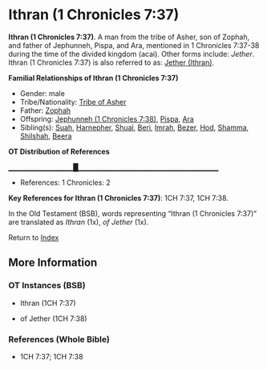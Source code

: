 # Ithran (1 Chronicles 7:37)
**Ithran (1 Chronicles 7:37)**. 
A man from the tribe of Asher, son of Zophah, and father of Jephunneh, Pispa, and Ara, mentioned in 1 Chronicles 7:37-38 during the time of the divided kingdom (acai). 
Other forms include: 
*Jether*. 
Ithran (1 Chronicles 7:37) is also referred to as: 
[Jether (Ithran)](Jether.md). 




**Familial Relationships of Ithran (1 Chronicles 7:37)**


* Gender: male
* Tribe/Nationality: [Tribe of Asher](../../../groups/md/acai/Asher.md)
* Father: [Zophah](Zophah.md)
* Offspring: [Jephunneh (1 Chronicles 7:38)](Jephunneh.2.md), [Pispa](Pispa.md), [Ara](Ara.md)
* Sibling(s): [Suah](Suah.md), [Harnepher](Harnepher.md), [Shual](Shual.md), [Beri](Beri.md), [Imrah](Imrah.md), [Bezer](Bezer.md), [Hod](Hod.md), [Shamma](Shamma.md), [Shilshah](Shilshah.md), [Beera](Beera.md)


**OT Distribution of References**

▁▁▁▁▁▁▁▁▁▁▁▁█▁▁▁▁▁▁▁▁▁▁▁▁▁▁▁▁▁▁▁▁▁▁▁▁▁▁
* References: 1 Chronicles: 2



**Key References for Ithran (1 Chronicles 7:37)**: 
1CH 7:37, 1CH 7:38. 


In the Old Testament (BSB), words representing “Ithran (1 Chronicles 7:37)” are translated as 
*Ithran* (1x), *of Jether* (1x). 




Return to [Index](00-Index.md)

## More Information

### OT Instances (BSB)

* Ithran (1CH 7:37)

* of Jether (1CH 7:38)



### References (Whole Bible)

* 1CH 7:37; 1CH 7:38



